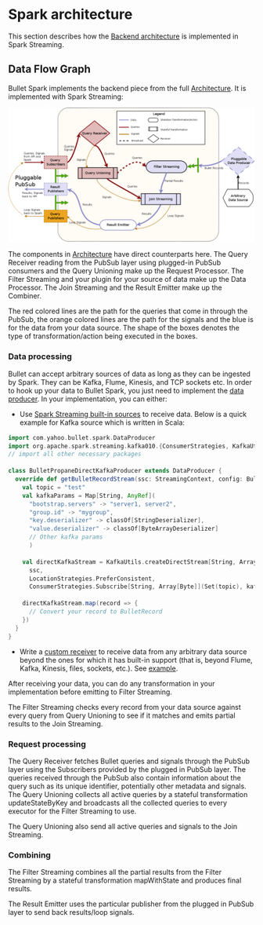 # Spark architecture

This section describes how the [Backend architecture](../index.md#backend) is implemented in Spark Streaming.

## Data Flow Graph

Bullet Spark implements the backend piece from the full [Architecture](../index.md#architecture). It is implemented with Spark Streaming:

![Bullet Spark DAG](../img/spark-dag.png)

The components in [Architecture](../index.md#architecture) have direct counterparts here. The Query Receiver reading from the PubSub layer using plugged-in PubSub consumers and the Query Unioning make up the Request Processor. The Filter Streaming and your plugin for your source of data make up the Data Processor. The Join Streaming and the Result Emitter make up the Combiner.

The red colored lines are the path for the queries that come in through the PubSub, the orange colored lines are the path for the signals and the blue is for the data from your data source. The shape of the boxes denotes the type of transformation/action being executed in the boxes.

### Data processing

Bullet can accept arbitrary sources of data as long as they can be ingested by Spark. They can be Kafka, Flume, Kinesis, and TCP sockets etc. In order to hook up your data to Bullet Spark, you just need to implement the [data producer](https://github.com/bullet-db/bullet-spark/blob/master/src/main/scala/com/yahoo/bullet/spark/DataProducer.scala). In your implementation, you can either:
* Use [Spark Streaming built-in sources](https://spark.apache.org/docs/latest/streaming-programming-guide.html#input-dstreams-and-receivers) to receive data. Below is a quick example for Kafka source which is written in Scala:

```scala
import com.yahoo.bullet.spark.DataProducer
import org.apache.spark.streaming.kafka010.{ConsumerStrategies, KafkaUtils, LocationStrategies}
// import all other necessary packages

class BulletPropaneDirectKafkaProducer extends DataProducer {
  override def getBulletRecordStream(ssc: StreamingContext, config: BulletSparkConfig): DStream[BulletRecord] = {
    val topic = "test"
    val kafkaParams = Map[String, AnyRef](
      "bootstrap.servers" -> "server1, server2",
      "group.id" -> "mygroup",
      "key.deserializer" -> classOf[StringDeserializer],
      "value.deserializer" -> classOf[ByteArrayDeserializer]
      // Other kafka params
      )

    val directKafkaStream = KafkaUtils.createDirectStream[String, Array[Byte]](
      ssc,
      LocationStrategies.PreferConsistent,
      ConsumerStrategies.Subscribe[String, Array[Byte]](Set(topic), kafkaParams))

    directKafkaStream.map(record => {
      // Convert your record to BulletRecord
    })
  }
}
```

* Write a [custom receiver](https://spark.apache.org/docs/latest/streaming-custom-receivers.html) to receive data from any arbitrary data source beyond the ones for which it has built-in support (that is, beyond Flume, Kafka, Kinesis, files, sockets, etc.). See [example](https://github.com/bullet-db/bullet-db.github.io/tree/src/examples/spark).

After receiving your data, you can do any transformation in your implementation before emitting to Filter Streaming.

The Filter Streaming checks every record from your data source against every query from Query Unioning to see if it matches and emits partial results to the Join Streaming.

### Request processing

The Query Receiver fetches Bullet queries and signals through the PubSub layer using the Subscribers provided by the plugged in PubSub layer. The queries received through the PubSub also contain information about the query such as its unique identifier, potentially other metadata and signals. The Query Unioning collects all active queries by a stateful transformation updateStateByKey and broadcasts all the collected queries to every executor for the Filter Streaming to use.

The Query Unioning also send all active queries and signals to the Join Streaming.

### Combining

The Filter Streaming combines all the partial results from the Filter Streaming by a stateful transformation mapWithState and produces final results.

The Result Emitter uses the particular publisher from the plugged in PubSub layer to send back results/loop signals.
